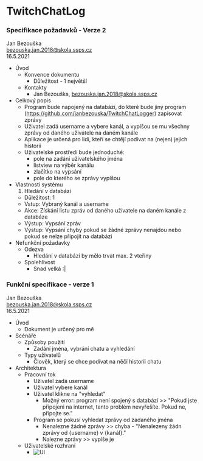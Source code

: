 # TwitchChatLog
### Specifikace požadavků - Verze 2 
Jan Bezouška  
bezouska.jan.2018@skola.ssps.cz  
16.5.2021  

- Úvod
  - Konvence dokumentu
    - Důležitost - 1 největší
  - Kontakty
    - Jan Bezouška, bezouska.jan.2018@skola.ssps.cz
- Celkový popis
  - Program bude napojený na databázi, do které bude jiný program (https://github.com/janbezouska/TwitchChatLogger) zapisovat zprávy
  - Uživatel zadá username a vybere kanál, a vypíšou se mu všechny zprávy od daného uživatele na daném kanále
  - Aplikace je určená pro lidi, kteří se chtějí podívat na (nejen) jejich historii
  - Uživatelské prostředí bude jednoduché:
    - pole na zadání uživatelského jména
    - listview na výběr kanálu
    - zlačítko na vypsání
    - pole do kterého se zprávy vypíšou
- Vlastnosti systému  
  1. Hledání v databázi
    - Důležitost: 1
    - Vstup: Vybraný kanál a username
    - Akce: Získání listu zpráv od daného uživatele na daném kanále z databáze
    - Výstup: Vypsání zpráv
    - Výstup: Vypsání chyby pokud se žádné zprávy nenajdou nebo pokud se nelze připojit na databázi
- Nefunkční požadavky
  - Odezva
    - Hledání v databázi by mělo trvat max. 2 vteřiny
  - Spolehlivost
    - Snad velká :|

### Funkční specifikace - verze 1
Jan Bezouška  
bezouska.jan.2018@skola.ssps.cz  
16.5.2021  

- Úvod
    - Dokument je určený pro mě
- Scénáře
    - Způsoby použití
        - Zadání jména, vybrání chatu a vyhledání
    - Typy uživatelů
        - Člověk, který se chce podívat na něčí historii chatu
- Architektura
    - Pracovní tok
        - Uživatel zadá username
        - Uživatel vybere kanál
        - Uživatel klikne na "vyhledat"
            - Možný error: program není spojený s databází >> "Pokud jste připojeni na internet, tento problém nevyřešíte. Pokud ne, připojte se."
        - Program se pokusí vyhledat zprávy od zadaného jména
            - Nenalezne žádné zprávy >> chyba - "Nenalezeny žádn zprávy od {username} v {kanál}."
            - Nalezne zprávy >> vypíše je
    - Uživatelské rozhraní
        - ![UI](https://user-images.githubusercontent.com/79062512/120157343-3a0bd600-c1f3-11eb-82ee-3db4cb0127af.png)









